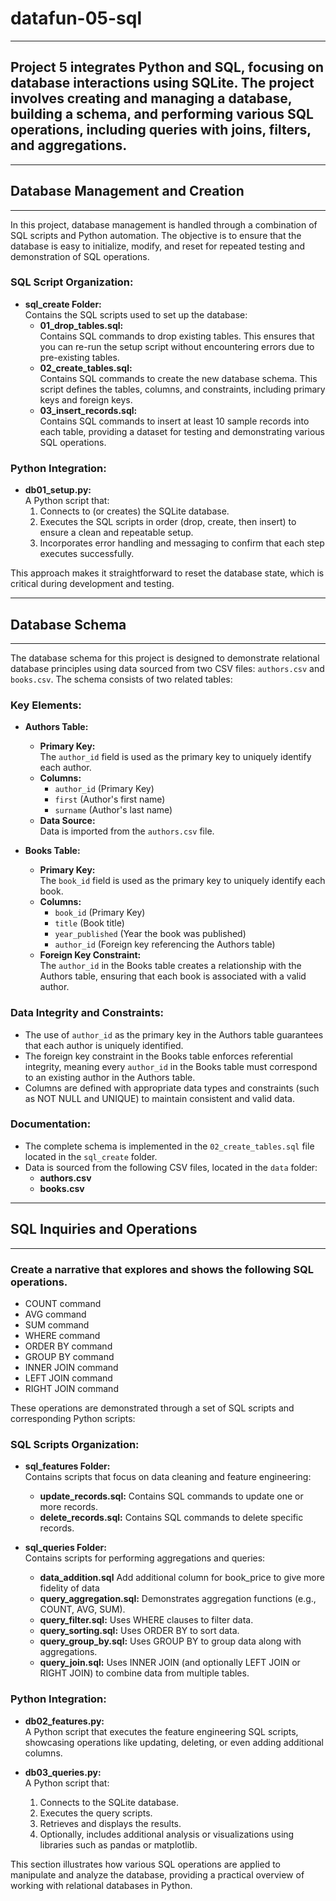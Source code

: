 # datafun-05-sql
---

## Project 5 integrates Python and SQL, focusing on database interactions using SQLite. The project involves creating and managing a database, building a schema, and performing various SQL operations, including queries with joins, filters, and aggregations.

---

## Database Management and Creation
---
In this project, database management is handled through a combination of SQL scripts and Python automation. The objective is to ensure that the database is easy to initialize, modify, and reset for repeated testing and demonstration of SQL operations.

### SQL Script Organization:
- **sql_create Folder:**  
  Contains the SQL scripts used to set up the database:
  - **01_drop_tables.sql:**  
    Contains SQL commands to drop existing tables. This ensures that you can re-run the setup script without encountering errors due to pre-existing tables.
  - **02_create_tables.sql:**  
    Contains SQL commands to create the new database schema. This script defines the tables, columns, and constraints, including primary keys and foreign keys.
  - **03_insert_records.sql:**  
    Contains SQL commands to insert at least 10 sample records into each table, providing a dataset for testing and demonstrating various SQL operations.

### Python Integration:
- **db01_setup.py:**  
  A Python script that:
  1. Connects to (or creates) the SQLite database.
  2. Executes the SQL scripts in order (drop, create, then insert) to ensure a clean and repeatable setup.
  3. Incorporates error handling and messaging to confirm that each step executes successfully.
  
This approach makes it straightforward to reset the database state, which is critical during development and testing.

---

## Database Schema
---
The database schema for this project is designed to demonstrate relational database principles using data sourced from two CSV files: `authors.csv` and `books.csv`. The schema consists of two related tables:

### Key Elements:
- **Authors Table:**  
  - **Primary Key:**  
    The `author_id` field is used as the primary key to uniquely identify each author.
  - **Columns:**  
    - `author_id` (Primary Key)
    - `first` (Author's first name)
    - `surname` (Author's last name)
  - **Data Source:**  
    Data is imported from the `authors.csv` file.

- **Books Table:**  
  - **Primary Key:**  
    The `book_id` field is used as the primary key to uniquely identify each book.
  - **Columns:**  
    - `book_id` (Primary Key)
    - `title` (Book title)
    - `year_published` (Year the book was published)
    - `author_id` (Foreign key referencing the Authors table)
  - **Foreign Key Constraint:**  
    The `author_id` in the Books table creates a relationship with the Authors table, ensuring that each book is associated with a valid author.

### Data Integrity and Constraints:
- The use of `author_id` as the primary key in the Authors table guarantees that each author is uniquely identified.
- The foreign key constraint in the Books table enforces referential integrity, meaning every `author_id` in the Books table must correspond to an existing author in the Authors table.
- Columns are defined with appropriate data types and constraints (such as NOT NULL and UNIQUE) to maintain consistent and valid data.

### Documentation:
- The complete schema is implemented in the `02_create_tables.sql` file located in the `sql_create` folder.
- Data is sourced from the following CSV files, located in the `data` folder:
  - **authors.csv**  
  - **books.csv**  

---

## SQL Inquiries and Operations
---
### Create a narrative that explores and shows the following SQL operations. 

- COUNT command
- AVG command
- SUM command
- WHERE command
- ORDER BY command
- GROUP BY command
- INNER JOIN command
- LEFT JOIN command
- RIGHT JOIN command


These operations are demonstrated through a set of SQL scripts and corresponding Python scripts:

### SQL Scripts Organization:
- **sql_features Folder:**  
  Contains scripts that focus on data cleaning and feature engineering:
  - **update_records.sql:** Contains SQL commands to update one or more records.
  - **delete_records.sql:** Contains SQL commands to delete specific records.

- **sql_queries Folder:**  
  Contains scripts for performing aggregations and queries:
  - **data_addition.sql** Add additional column for book_price to give more fidelity of data
  - **query_aggregation.sql:** Demonstrates aggregation functions (e.g., COUNT, AVG, SUM).
  - **query_filter.sql:** Uses WHERE clauses to filter data.
  - **query_sorting.sql:** Uses ORDER BY to sort data.
  - **query_group_by.sql:** Uses GROUP BY to group data along with aggregations.
  - **query_join.sql:** Uses INNER JOIN (and optionally LEFT JOIN or RIGHT JOIN) to combine data from multiple tables.

### Python Integration:
- **db02_features.py:**  
  A Python script that executes the feature engineering SQL scripts, showcasing operations like updating, deleting, or even adding additional columns.
  
- **db03_queries.py:**  
  A Python script that:
  1. Connects to the SQLite database.
  2. Executes the query scripts.
  3. Retrieves and displays the results.
  4. Optionally, includes additional analysis or visualizations using libraries such as pandas or matplotlib.

This section illustrates how various SQL operations are applied to manipulate and analyze the database, providing a practical overview of working with relational databases in Python.
